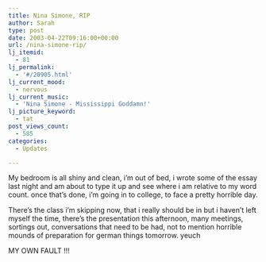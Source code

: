 ```yaml
---
title: Nina Simone, RIP
author: Sarah
type: post
date: 2003-04-22T09:16:00+00:00
url: /nina-simone-rip/
lj_itemid:
  - 81
lj_permalink:
  - '#/20905.html'
lj_current_mood:
  - nervous
lj_current_music:
  - 'Nina Simone - Mississippi Goddamn!'
lj_picture_keyword:
  - tat
post_views_count:
  - 585
categories:
  - Updates

---
```

My bedroom is all shiny and clean, i&#8217;m out of bed, i wrote some of the essay last night and am about to type it up and see where i am relative to my word count. once that&#8217;s done, i&#8217;m going in to college, to face a pretty horrible day.

There&#8217;s the class i&#8217;m skipping now, that i really should be in but i haven&#8217;t left myself the time, there&#8217;s the presentation this afternoon, many meetings, sortings out, conversations that need to be had, not to mention horrible mounds of preparation for german things tomorrow. yeuch

MY OWN FAULT !!!